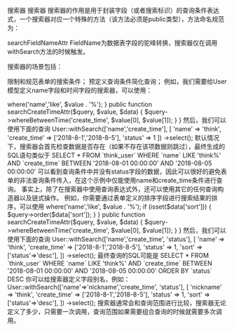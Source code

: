 搜索器
搜索器
搜索器的作用是用于封装字段（或者搜索标识）的查询条件表达式，一个搜索器对应一个特殊的方法（该方法必须是public类型），方法命名规范为：

searchFieldNameAttr
FieldName为数据表字段的驼峰转换，搜索器仅在调用withSearch方法的时候触发。

搜索器的场景包括：

限制和规范表单的搜索条件；
预定义查询条件简化查询；
例如，我们需要给User模型定义name字段和时间字段的搜索器，可以使用：

<?php
namespace app\model;

use think\Model;

class User extends Model 
{
    public function searchNameAttr($query, $value, $data)
    {
        $query->where('name','like', $value . '%');
    }
    
    public function searchCreateTimeAttr($query, $value, $data)
    {
        $query->whereBetweenTime('create_time', $value[0], $value[1]);
    }    
}
然后，我们可以使用下面的查询

User::withSearch(['name','create_time'], [
		'name'			=>	'think',
    	'create_time'	=>	['2018-8-1','2018-8-5'],
        'status'		=>	1
    ])
	->select();
默认情况下，搜索器会首先检查数据是否存在（如果不存在该项数据则跳过），最终生成的SQL语句类似于

SELECT * FROM `think_user` WHERE  `name` LIKE 'think%' AND `create_time` BETWEEN '2018-08-01 00:00:00' AND '2018-08-05 00:00:00' 
可以看到查询条件中并没有status字段的数据，因此可以很好的避免表单的非法查询条件传入，在这个示例中仅能使用name和create_time条件进行查询。

事实上，除了在搜索器中使用查询表达式外，还可以使用其它的任何查询构造器以及链式操作。

例如，你需要通过表单定义的排序字段进行搜索结果的排序，可以使用

<?php
namespace app\model;

use think\Model;

class User extends Model 
{
    public function searchNameAttr($query, $value, $data)
    {
        $query->where('name','like', $value . '%');
        if (isset($data['sort'])) {
        	$query->order($data['sort']);
        }        
    }
    
    public function searchCreateTimeAttr($query, $value, $data)
    {
        $query->whereBetweenTime('create_time', $value[0], $value[1]);
    }      
}
然后，我们可以使用下面的查询

User::withSearch(['name','create_time', 'status'], [
		'name'			=>	'think',
    	'create_time'	=>	['2018-8-1','2018-8-5'],
        'status'		=>	1,
        'sort'			=>	['status'=>'desc'],
    ])
	->select();
最终查询的SQL可能是

SELECT * FROM `think_user` WHERE  `name` LIKE 'think%' AND `create_time` BETWEEN '2018-08-01 00:00:00' AND '2018-08-05 00:00:00' ORDER BY `status` DESC
你可以给搜索器定义字段别名，例如：

User::withSearch(['name'=>'nickname','create_time', 'status'], [
		'nickname'		=>	'think',
    	'create_time'	=>	['2018-8-1','2018-8-5'],
        'status'		=>	1,
        'sort'			=>	['status'=>'desc'],
    ])
	->select();
搜索器通常会和查询范围进行比较，搜索器无论定义了多少，只需要一次调用，查询范围如果需要组合查询的时候就需要多次调用。

